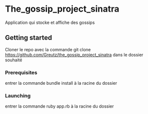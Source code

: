 # The_gossip_project_sinatra
  Application qui stocke et affiche des gossips

## Getting started
  Cloner le repo avec la commande git clone https://github.com/Greutz/the_gossip_project_sinatra dans le dossier souhaité

### Prerequisites
  entrer la commande bundle install à la racine du dossier

### Launching
  entrer la commande ruby app.rb à la racine du dossier
